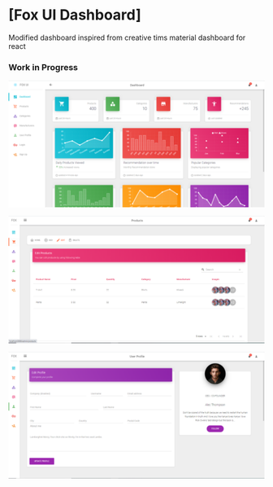 # [Fox UI Dashboard] 
Modified dashboard inspired from creative tims material dashboard for react

### Work in Progress

![alt text](https://github.com/bahroze-dev/fox-ui-dashboard/raw/master/public/ui1.png)

![alt text](https://github.com/bahroze-dev/fox-ui-dashboard/raw/master/public/ui2.png)

![alt text](https://github.com/bahroze-dev/fox-ui-dashboard/raw/master/public/ui3.png)

